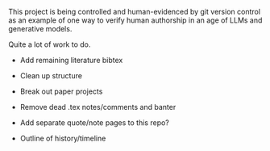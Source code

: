 This project is being controlled and human-evidenced by git version control as an example of one way to verify human authorship in an age of LLMs and generative models.

Quite a lot of work to do.

- Add remaining literature bibtex

- Clean up structure

- Break out paper projects

- Remove dead .tex notes/comments and banter

- Add separate quote/note pages to this repo?

- Outline of history/timeline
